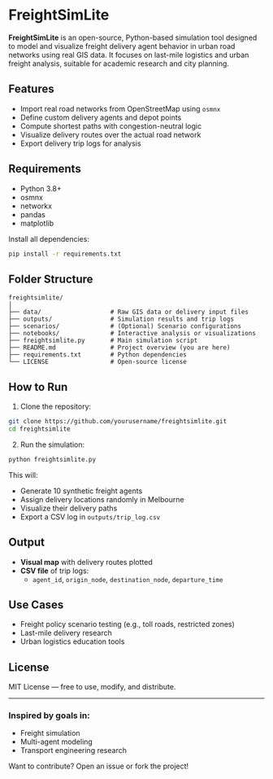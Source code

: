 # FreightSimLite

**FreightSimLite** is an open-source, Python-based simulation tool designed to model and visualize freight delivery agent behavior in urban road networks using real GIS data. It focuses on last-mile logistics and urban freight analysis, suitable for academic research and city planning.

## Features

- Import real road networks from OpenStreetMap using `osmnx`
- Define custom delivery agents and depot points
- Compute shortest paths with congestion-neutral logic
- Visualize delivery routes over the actual road network
- Export delivery trip logs for analysis

## Requirements

- Python 3.8+
- osmnx
- networkx
- pandas
- matplotlib

Install all dependencies:
```bash
pip install -r requirements.txt
```

## Folder Structure

```
freightsimlite/
│
├── data/                   # Raw GIS data or delivery input files
├── outputs/                # Simulation results and trip logs
├── scenarios/              # (Optional) Scenario configurations
├── notebooks/              # Interactive analysis or visualizations
├── freightsimlite.py       # Main simulation script
├── README.md               # Project overview (you are here)
├── requirements.txt        # Python dependencies
└── LICENSE                 # Open-source license
```

## How to Run

1. Clone the repository:
```bash
git clone https://github.com/yourusername/freightsimlite.git
cd freightsimlite
```

2. Run the simulation:
```bash
python freightsimlite.py
```

This will:
- Generate 10 synthetic freight agents
- Assign delivery locations randomly in Melbourne
- Visualize their delivery paths
- Export a CSV log in `outputs/trip_log.csv`

## Output
- **Visual map** with delivery routes plotted
- **CSV file** of trip logs:
  - `agent_id`, `origin_node`, `destination_node`, `departure_time`

## Use Cases
- Freight policy scenario testing (e.g., toll roads, restricted zones)
- Last-mile delivery research
- Urban logistics education tools

## License
MIT License — free to use, modify, and distribute.

---

### Inspired by goals in:
- Freight simulation
- Multi-agent modeling
- Transport engineering research

Want to contribute? Open an issue or fork the project!
